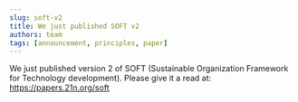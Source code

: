 ```yaml
---
slug: soft-v2
title: We just published SOFT v2
authors: team
tags: [announcement, principles, paper]
---
```

We just published version 2 of SOFT (Sustainable Organization Framework for Technology development). Please give it a read at: https://papers.21n.org/soft